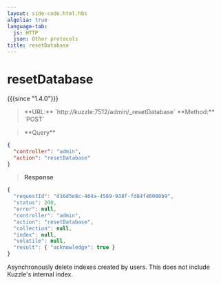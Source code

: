 ```yaml
---
layout: side-code.html.hbs
algolia: true
language-tab:
  js: HTTP
  json: Other protocols
title: resetDatabase
---
```


# resetDatabase

{{{since "1.4.0"}}}


<blockquote class="js">
<p>
**URL:** `http://kuzzle:7512/admin/_resetDatabase`  
**Method:** `POST`
</p>
</blockquote>

<blockquote class="json">
<p>
**Query**
</p>
</blockquote>


```json
{
  "controller": "admin",
  "action": "resetDatabase"
}
```

>**Response**

```javascript
{
  "requestId": "d16d5e8c-464a-4589-938f-fd84f46080b9",
  "status": 200,
  "error": null,
  "controller": "admin",
  "action": "resetDatabase",
  "collection": null,
  "index": null,
  "volatile": null,
  "result": { "acknowledge": true }
}
```

Asynchronously delete indexes created by users. This does not include Kuzzle's internal index.
